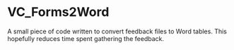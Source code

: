 # VC_Forms2Word
A small piece of code written to convert feedback files to Word tables. This hopefully reduces time spent gathering the feedback.
